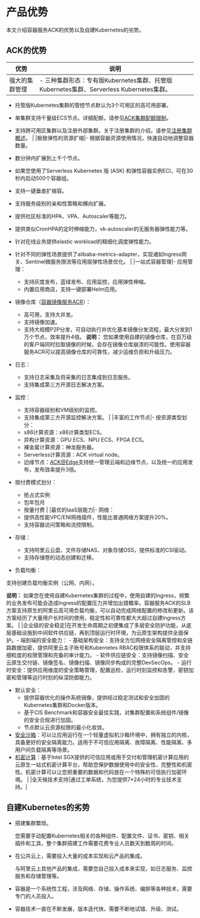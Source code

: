 # 产品优势

本文介绍容器服务ACK的优势以及自建Kubernetes的劣势。

## ACK的优势

|优势|说明|
|--|--|
|强大的集群管理|-   三种集群形态：专有版Kubernetes集群、托管版Kubernetes集群、Serverless Kubernetes集群。
-   托管版Kubernetes集群的管控节点默认为3个可用区的高可用部署。
-   单集群支持千量级ECS节点。详细配额，请参见[ACK集群配额限制](/cn.zh-CN/产品简介/使用限制.md)。
-   支持跨可用区集群以及注册外部集群。关于注册集群的介绍，请参见[注册集群概述](/cn.zh-CN/Kubernetes集群用户指南/多云混合云/注册集群管理/注册集群概述.md)。 |
|极致弹性的资源扩缩|-   根据容器资源使用情况，快速自动地调整容器数量。
-   数分钟内扩展到上千个节点。
-   如果您使用了Serverless Kubernetes 版 \(ASK\) 和弹性容器实例ECI，可在30秒内启动500个容器组。
-   支持一键垂直扩缩容。
-   支持服务级别的亲和性策略和横向扩展。
-   提供社区标准的HPA、VPA、Autoscaler等能力。
-   提供类似CronHPA的定时伸缩能力，vk-autoscaler的无服务器弹性能力等。
-   针对在线业务提供elastic workload的精细化调度弹性能力。
-   针对不同的弹性场景提供了alibaba-metrics-adapter，实现诸如Ingress网关、Sentinel微服务限流等应用层弹性场景优化。 |
|一站式容器管理|-   应用管理：
    -   支持灰度发布，蓝绿发布、应用监控，应用弹性伸缩。
    -   内置应用商店，支持一键部署Helm应用。
-   镜像仓库（[容器镜像服务ACR]()）：

    -   高可用，支持大并发。
    -   支持镜像加速。
    -   支持大规模P2P分发，可自动执行并优化基本镜像分发流程，最大分发到1万个节点，效率提升4倍。
**说明：** 您如果使用自建的镜像仓库，在百万级的客户端同时拉取镜像的时候，会存在镜像仓库崩溃的可能性。使用容器服务ACR可以提高镜像仓库的可靠性，减少运维负担和升级压力。

-   日志：
    -   支持日志采集及将采集的日志集成到日志服务。
    -   支持集成第三方开源日志解决方案。
-   监控：
    -   支持容器级别和VM级别的监控。
    -   支持集成第三方开源监控解决方案。 |
|丰富的工作节点|-   按资源类型划分：
    -   x86计算资源：x86计算类型ECS。
    -   异构计算资源：GPU ECS、NPU ECS、FPGA ECS。
    -   裸金属计算资源：神龙服务器。
    -   Serverless计算资源：ACK virtual node。
    -   边缘节点：[ACK@Edge](/cn.zh-CN/边缘容器服务ACK@Edge用户指南/ACK@Edge概述.md)支持统一管理云端和边缘节点，以及统一的应用发布，发布效率提升3倍。
-   按付费模式划分：
    -   抢占式实例
    -   包年包月
    -   按量付费 |
|最优的IaaS层能力|-   网络：
    -   提供高性能VPC/ENI网络插件，性能比普通网络方案提升20%。
    -   支持容器访问策略和流控限制。
-   存储：
    -   支持阿里云云盘、文件存储NAS、对象存储OSS，提供标准的CSI驱动。
    -   支持存储卷的动态创建和迁移。
-   负载均衡：

支持创建负载均衡实例（公网、内网）。

**说明：** 如果您在使用自建Kubernetes集群的过程中，使用自建的Ingress，频繁的业务发布可能会造成Ingress的配置压力并增加出错概率。容器服务ACK的SLB方案支持原生的阿里云高可用负载均衡，可以自动完成网络配置的修改和更新。该方案经历了大量用户长时间的使用，稳定性和可靠性都大大超过自建Ingress方案。 |
|企业级的安全稳定|在开发生命周期之初便集成了多层安全防护功能，从底层基础设施到中间软件供应链，再到顶层运行时环境，为云原生架构提供全面保护。-   端到端的安全能力：
    -   基础架构安全：支持全方位网络安全隔离管控和全链路数据加密，提供阿里云主子账号和Kubernetes RBAC权限体系的联动，并支持细粒度的权限管理和完备的审计能力。
    -   软件供应链安全：支持镜像扫描、安全云原生交付链、镜像签名、镜像扫描、镜像同步构成的完整DevSecOps。
    -   运行时安全：提供应用维度的安全策略管理，配置巡检，运行时刻监控和告警，密钥加密和管理等运行时刻的纵深防御能力。
-   默认安全：
    -   提供容器优化的操作系统镜像，提供经过稳定测试和安全加固的Kubernetes集群和Docker版本。
    -   基于CIS Benchmark和容器安全最佳实践，对集群配置和系统组件/镜像的安全合规进行加固。
    -   节点默认云资源权限的最小化收敛。
-   [安全沙箱](/cn.zh-CN/Kubernetes集群用户指南/安全沙箱/安全沙箱概述.md)：可以让应用运行在一个轻量虚拟机沙箱环境中，拥有独立的内核，具备更好的安全隔离能力。适用于不可信应用隔离、故障隔离、性能隔离、多用户间负载隔离等场景。
-   [机密计算](/cn.zh-CN/Kubernetes集群用户指南/ACK-TEE机密计算/ACK-TEE机密计算介绍.md)：基于Intel SGX提供的可信应用或用于交付和管理机密计算应用的云原生一站式机密计算平台，帮助您保护数据使用中的安全性、完整性和机密性。机密计算可以让您把重要的数据和代码放在一个特殊的可信执行加密环境。 |
|全天候技术支持|通过工单系统，为您提供7\*24小时的专业技术支持。|

## 自建Kubernetes的劣势

-   搭建集群繁琐。

    您需要手动配置Kubernetes相关的各种组件、配置文件、证书、密钥、相关插件和工具，整个集群搭建工作需要花费专业人员数天到数周的时间。

-   在公共云上，需要投入大量的成本实现和云产品的集成。

    与阿里云上其他产品的集成，需要您自己投入成本来实现，如日志服务、监控服务和存储管理等。

-   容器是一个系统性工程，涉及网络、存储、操作系统、编排等各种技术，需要专门的人员投入。
-   容器技术一直在不断发展，版本迭代快，需要不断地试错、升级、测试。


